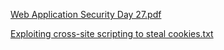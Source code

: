 [Web Application Security Day 27.pdf](https://github.com/fengsujie/Web-Application-Security-Day-27/files/9618173/Web.Application.Security.Day.27.pdf)


[Exploiting cross-site scripting to steal cookies.txt](https://github.com/fengsujie/Web-Application-Security-Day-27/files/9618209/Exploiting.cross-site.scripting.to.steal.cookies.txt)



